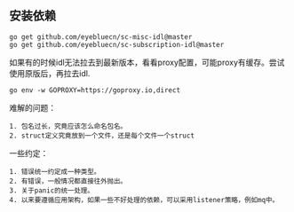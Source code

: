 
## 安装依赖
```shell
go get github.com/eyebluecn/sc-misc-idl@master
go get github.com/eyebluecn/sc-subscription-idl@master
```

如果有的时候idl无法拉去到最新版本，看看proxy配置，可能proxy有缓存。尝试使用原版后，再拉去idl.
```shell
go env -w GOPROXY=https://goproxy.io,direct
```


难解的问题：
```text
1. 包名过长，究竟应该怎么命名包名。
2. struct定义究竟放到一个文件，还是每个文件一个struct

```



一些约定：
```text
1. 错误统一约定成一种类型。
2. 有错误，一般情况都直接往外抛出。
3. 关于panic的统一处理。
4. 以来要遵循应用架构，如果一些不好处理的依赖，可以采用listener策略，例如mq中。
```


